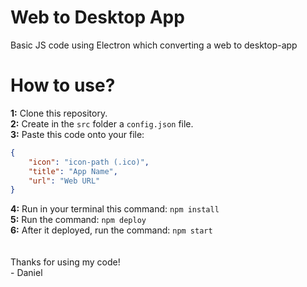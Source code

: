 # Web to Desktop App

Basic JS code using Electron which converting a web to desktop-app

# How to use?

**1:** Clone this repository.
<br>
**2:** Create in the `src` folder a `config.json` file.
<br>
**3:** Paste this code onto your file:
```json
{
    "icon": "icon-path (.ico)",
    "title": "App Name",
    "url": "Web URL"
}
```
**4:** Run in your terminal this command: `npm install`
<br>
**5:** Run the command: `npm deploy`
<br>
**6:** After it deployed, run the command: `npm start`
<br>
<br>
<br>
Thanks for using my code!
<br>- Daniel